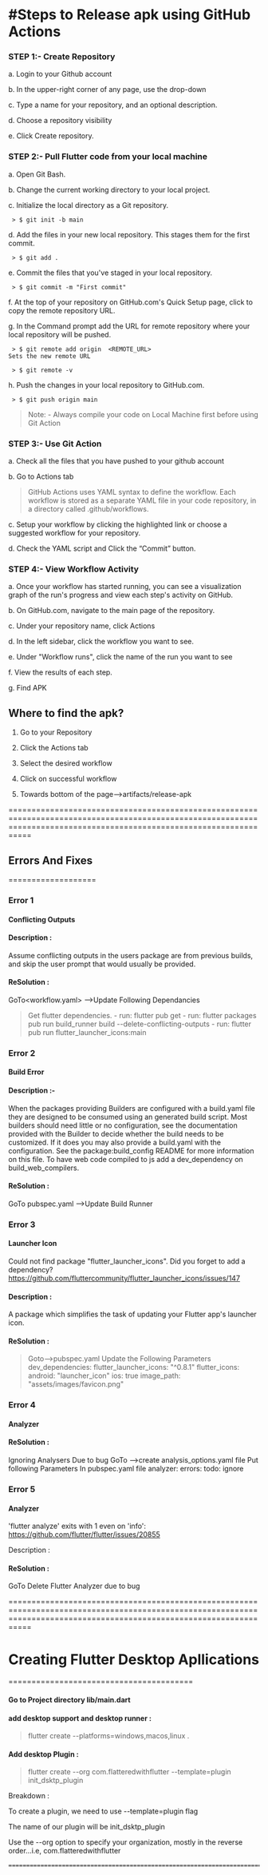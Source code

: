 #Steps to Release apk using GitHub Actions
==========================================

### STEP 1:- Create Repository

 a. Login to your Github account
 
 b. In the upper-right corner of any page, use the drop-down 
 
 c. Type a name for your repository, and an optional description.
 
 d. Choose a repository visibility

 e. Click Create repository.
 

### STEP 2:- Pull Flutter code from your local machine

a.	Open Git Bash.

b.	Change the current working directory to your local project.

c.	Initialize the local directory as a Git repository.

     > $ git init -b main
     
d.	Add the files in your new local repository. This stages them for the first commit.

     > $ git add .
     
e.	Commit the files that you've staged in your local repository.

     > $ git commit -m "First commit"
     
f.	At the top of your repository on GitHub.com's Quick Setup page, click to copy the remote repository URL. 

g.	In the Command prompt add the URL for remote repository where your local repository will be pushed.

     > $ git remote add origin  <REMOTE_URL> 
    Sets the new remote URL
    
     > $ git remote -v
     
h.	Push the changes in your local repository to GitHub.com.

     > $ git push origin main

> Note: - Always compile your code on Local Machine first before using Git Action

### STEP 3:- Use Git Action
a.	 Check all the files that you have pushed to your github account

b.	 Go to Actions tab 
> GitHub Actions uses YAML syntax to define the workflow. Each workflow is stored as a separate YAML file in your code repository, in a directory called .github/workflows.
> 
c.	Setup your workflow by clicking the highlighted link or choose a suggested workflow for your repository. 

d.	Check the YAML script and Click the “Commit” button. 

### STEP 4:- View Workflow Activity

a.	Once your workflow has started running, you can see a visualization graph of the run's progress and view each step's activity on GitHub.

b.	On GitHub.com, navigate to the main page of the repository.

c.	Under your repository name, click Actions

d.	In the left sidebar, click the workflow you want to see.

e.	Under "Workflow runs", click the name of the run you want to see 

f.	View the results of each step. 

g.	Find APK
  
 
  ## Where to find the apk?
  
1.	 Go to your Repository
	 
2.	Click the Actions tab

3.	Select the desired workflow
	
4.	Click on successful workflow
	
5.	Towards bottom of the page-->artifacts/release-apk

=======================================================================================================================================================================

## Errors And Fixes
===================

### Error 1

#### Conflicting Outputs 

#### Description : 

Assume conflicting outputs in the users package are from previous builds, and skip the user prompt that would usually be provided.

#### ReSolution :

GoTo<workflow.yaml> -->Update Following Dependancies
> Get flutter dependencies.
    - run: flutter pub get
    - run: flutter packages pub run build_runner build --delete-conflicting-outputs
    - run: flutter pub run flutter_launcher_icons:main


### Error 2 

#### Build Error

#### Description :-

When the packages providing Builders are configured with a build.yaml file they are designed to be consumed using an generated build script. Most builders should need little or no configuration, see the documentation provided with the Builder to decide whether the build needs to be customized. If it does you may also provide a build.yaml with the configuration. See the package:build_config README for more information on this file.
To have web code compiled to js add a dev_dependency on build_web_compilers.

#### ReSolution :

GoTo pubspec.yaml -->Update Build Runner
 


### Error 3

#### Launcher Icon

Could not find package "flutter_launcher_icons". Did you forget to add a dependency?
https://github.com/fluttercommunity/flutter_launcher_icons/issues/147

#### Description :

A package which simplifies the task of updating your Flutter app's launcher icon.

#### ReSolution :

> Goto<repository>-->pubspec.yaml
Update the Following Parameters
dev_dependencies:
  flutter_launcher_icons: "^0.8.1"
flutter_icons:
  android: "launcher_icon"
  ios: true
  image_path: "assets/images/favicon.png"
 
 
### Error 4
 
#### Analyzer 
 
#### ReSolution  :
 
Ignoring Analysers Due to bug
GoTo <repository> -->create analysis_options.yaml file
Put following Parameters In pubspec.yaml file
analyzer:
  errors:
    todo: ignore

 
 
### Error 5 
 
#### Analyzer

 'flutter analyze' exits with 1 even on 'info':
https://github.com/flutter/flutter/issues/20855
 
Description :

#### ReSolution :
 
GoTo <workflow>
Delete Flutter Analyzer due to bug
 
=======================================================================================================================================================================
 
 
 # Creating Flutter Desktop Apllications 
========================================
 
 
 #### Go to Project directory lib/main.dart

#### add desktop support and desktop runner : 

> flutter create --platforms=windows,macos,linux .

#### Add desktop Plugin :

> flutter create --org com.flatteredwithflutter --template=plugin init_dsktp_plugin

Breakdown :
 
To create a plugin, we need to use --template=plugin flag
 
The name of our plugin will be init_dsktp_plugin
 
Use the --org option to specify your organization, mostly in the reverse order…i.e, com.flatteredwithflutter

	=======================================================================================================================================================================
	
	
	

